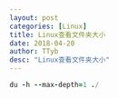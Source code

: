 ```yaml
---
layout: post
categories: [Linux]
title: Linux查看文件夹大小
date: 2018-04-20
author: TTyb
desc: "Linux查看文件夹大小"
---
```


~~~ruby
du -h --max-depth=1 ./
~~~